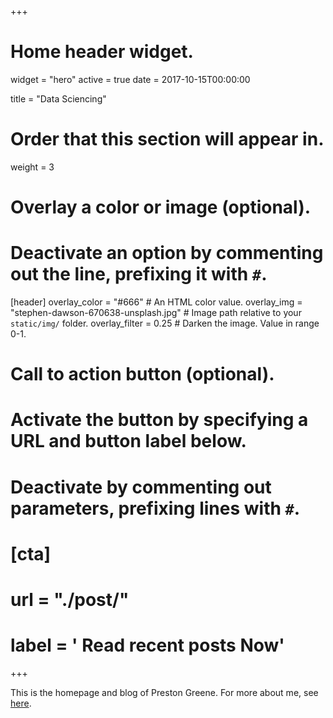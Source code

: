 +++
# Home header widget.
widget = "hero"
active = true
date = 2017-10-15T00:00:00

title = "Data Sciencing"

# Order that this section will appear in.
weight = 3

# Overlay a color or image (optional).
#   Deactivate an option by commenting out the line, prefixing it with `#`.
[header]
  overlay_color = "#666"  # An HTML color value.
  overlay_img = "stephen-dawson-670638-unsplash.jpg"  # Image path relative to your `static/img/` folder.
  overlay_filter = 0.25  # Darken the image. Value in range 0-1.

# Call to action button (optional).
#   Activate the button by specifying a URL and button label below.
#   Deactivate by commenting out parameters, prefixing lines with `#`.
# [cta]
#  url = "./post/"
#  label = '<i class="fa fa-book-open"></i> Read recent posts Now'
+++

This is the homepage and blog of Preston Greene. For more about me, see [here](#about). 
